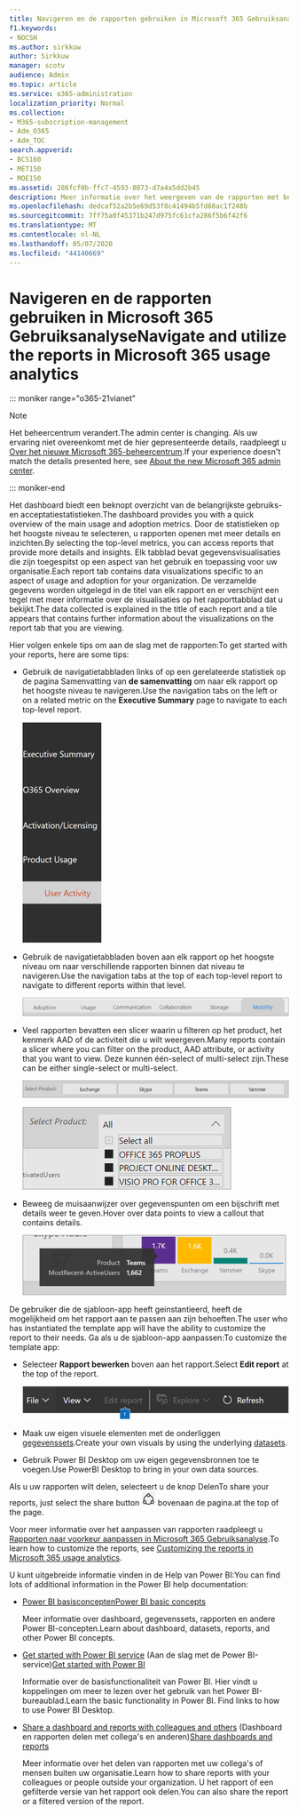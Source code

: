 ```yaml
---
title: Navigeren en de rapporten gebruiken in Microsoft 365 Gebruiksanalyse
f1.keywords:
- NOCSH
ms.author: sirkkuw
author: Sirkkuw
manager: scotv
audience: Admin
ms.topic: article
ms.service: o365-administration
localization_priority: Normal
ms.collection:
- M365-subscription-management
- Adm_O365
- Adm_TOC
search.appverid:
- BCS160
- MET150
- MOE150
ms.assetid: 286fcf0b-ffc7-4593-8073-d7a4a5dd2b45
description: Meer informatie over het weergeven van de rapporten met behulp van navigatietabbladen en filters.
ms.openlocfilehash: dedcaf52a2b5e69d53f8c41494b5fd68ac1f248b
ms.sourcegitcommit: 7ff75a0f45371b247d975fc61cfa286f5b6f42f6
ms.translationtype: MT
ms.contentlocale: nl-NL
ms.lasthandoff: 05/07/2020
ms.locfileid: "44140669"
---
```

# <a name="navigate-and-utilize-the-reports-in-microsoft-365-usage-analytics"></a><span data-ttu-id="73332-103">Navigeren en de rapporten gebruiken in Microsoft 365 Gebruiksanalyse</span><span class="sxs-lookup"><span data-stu-id="73332-103">Navigate and utilize the reports in Microsoft 365 usage analytics</span></span>

::: moniker range="o365-21vianet"

> [!NOTE]
> <span data-ttu-id="73332-104">Het beheercentrum verandert.</span><span class="sxs-lookup"><span data-stu-id="73332-104">The admin center is changing.</span></span> <span data-ttu-id="73332-105">Als uw ervaring niet overeenkomt met de hier gepresenteerde details, raadpleegt u [Over het nieuwe Microsoft 365-beheercentrum](https://docs.microsoft.com/microsoft-365/admin/microsoft-365-admin-center-preview?view=o365-21vianet).</span><span class="sxs-lookup"><span data-stu-id="73332-105">If your experience doesn't match the details presented here, see [About the new Microsoft 365 admin center](https://docs.microsoft.com/microsoft-365/admin/microsoft-365-admin-center-preview?view=o365-21vianet).</span></span>

::: moniker-end

<span data-ttu-id="73332-106">Het dashboard biedt een beknopt overzicht van de belangrijkste gebruiks- en acceptatiestatistieken.</span><span class="sxs-lookup"><span data-stu-id="73332-106">The dashboard provides you with a quick overview of the main usage and adoption metrics.</span></span> <span data-ttu-id="73332-107">Door de statistieken op het hoogste niveau te selecteren, u rapporten openen met meer details en inzichten.</span><span class="sxs-lookup"><span data-stu-id="73332-107">By selecting the top-level metrics, you can access reports that provide more details and insights.</span></span> <span data-ttu-id="73332-108">Elk tabblad bevat gegevensvisualisaties die zijn toegespitst op een aspect van het gebruik en toepassing voor uw organisatie.</span><span class="sxs-lookup"><span data-stu-id="73332-108">Each report tab contains data visualizations specific to an aspect of usage and adoption for your organization.</span></span> <span data-ttu-id="73332-109">De verzamelde gegevens worden uitgelegd in de titel van elk rapport en er verschijnt een tegel met meer informatie over de visualisaties op het rapporttabblad dat u bekijkt.</span><span class="sxs-lookup"><span data-stu-id="73332-109">The data collected is explained in the title of each report and a tile appears that contains further information about the visualizations on the report tab that you are viewing.</span></span>

<span data-ttu-id="73332-110">Hier volgen enkele tips om aan de slag met de rapporten:</span><span class="sxs-lookup"><span data-stu-id="73332-110">To get started with your reports, here are some tips:</span></span>

- <span data-ttu-id="73332-111">Gebruik de navigatietabbladen links of op een gerelateerde statistiek op de pagina Samenvatting van **de samenvatting** om naar elk rapport op het hoogste niveau te navigeren.</span><span class="sxs-lookup"><span data-stu-id="73332-111">Use the navigation tabs on the left or on a related metric on the **Executive Summary** page to navigate to each top-level report.</span></span>

    ![Toont de navigatietabbladen aan de linkerkant](../../media/navigate-usage-analytics1.png)

- <span data-ttu-id="73332-113">Gebruik de navigatietabbladen boven aan elk rapport op het hoogste niveau om naar verschillende rapporten binnen dat niveau te navigeren.</span><span class="sxs-lookup"><span data-stu-id="73332-113">Use the navigation tabs at the top of each top-level report to navigate to different reports within that level.</span></span>

    ![Toont de navigatietabbladen boven aan elk rapport](../../media/navigate-usage-analytics2.png)

- <span data-ttu-id="73332-115">Veel rapporten bevatten een slicer waarin u filteren op het product, het kenmerk AAD of de activiteit die u wilt weergeven.</span><span class="sxs-lookup"><span data-stu-id="73332-115">Many reports contain a slicer where you can filter on the product, AAD attribute, or activity that you want to view.</span></span> <span data-ttu-id="73332-116">Deze kunnen één-select of multi-select zijn.</span><span class="sxs-lookup"><span data-stu-id="73332-116">These can be either single-select or multi-select.</span></span>

    ![Toont een slicer](../../media/navigate-usage-analytics3.png)

    ![Toont een slicer](../../media/navigate-usage-analytics4.png)


- <span data-ttu-id="73332-119">Beweeg de muisaanwijzer over gegevenspunten om een bijschrift met details weer te geven.</span><span class="sxs-lookup"><span data-stu-id="73332-119">Hover over data points to view a callout that contains details.</span></span>

    ![Toont hovervoorbeeld](../../media/navigate-usage-analytics6.png)

<span data-ttu-id="73332-121">De gebruiker die de sjabloon-app heeft geinstantieerd, heeft de mogelijkheid om het rapport aan te passen aan zijn behoeften.</span><span class="sxs-lookup"><span data-stu-id="73332-121">The user who has instantiated the template app will have the ability to customize the report to their needs.</span></span> <span data-ttu-id="73332-122">Ga als u de sjabloon-app aanpassen:</span><span class="sxs-lookup"><span data-stu-id="73332-122">To customize the template app:</span></span>

- <span data-ttu-id="73332-123">Selecteer **Rapport bewerken** boven aan het rapport.</span><span class="sxs-lookup"><span data-stu-id="73332-123">Select **Edit report** at the top of the report.</span></span>

    ![Rapport Bewerken weergeven](../../media/navigate-usage-analytics7.png)


- <span data-ttu-id="73332-125">Maak uw eigen visuele elementen met de onderliggen [gegevenssets](usage-analytics-data-model.md).</span><span class="sxs-lookup"><span data-stu-id="73332-125">Create your own visuals by using the underlying [datasets](usage-analytics-data-model.md).</span></span>

- <span data-ttu-id="73332-126">Gebruik Power BI Desktop om uw eigen gegevensbronnen toe te voegen.</span><span class="sxs-lookup"><span data-stu-id="73332-126">Use PowerBI Desktop to bring in your own data sources.</span></span>

<span data-ttu-id="73332-127">Als u uw rapporten wilt delen, selecteert u de knop Delen</span><span class="sxs-lookup"><span data-stu-id="73332-127">To share your reports, just select the share button</span></span> ![Power BI Share icon](../../media/dbb0569d-2013-4f9d-ab9d-d01b09631b92.png) <span data-ttu-id="73332-129">bovenaan de pagina.</span><span class="sxs-lookup"><span data-stu-id="73332-129">at the top of the page.</span></span>

<span data-ttu-id="73332-130">Voor meer informatie over het aanpassen van rapporten raadpleegt u [Rapporten naar voorkeur aanpassen in Microsoft 365 Gebruiksanalyse](customize-reports.md).</span><span class="sxs-lookup"><span data-stu-id="73332-130">To learn how to customize the reports, see [Customizing the reports in Microsoft 365 usage analytics](customize-reports.md).</span></span>

<span data-ttu-id="73332-131">U kunt uitgebreide informatie vinden in de Help van Power BI:</span><span class="sxs-lookup"><span data-stu-id="73332-131">You can find lots of additional information in the Power BI help documentation:</span></span>

- [<span data-ttu-id="73332-132">Power BI basisconcepten</span><span class="sxs-lookup"><span data-stu-id="73332-132">Power BI basic concepts</span></span>](https://docs.microsoft.com/power-bi/service-basic-concepts)

    <span data-ttu-id="73332-133">Meer informatie over dashboard, gegevenssets, rapporten en andere Power BI-concepten.</span><span class="sxs-lookup"><span data-stu-id="73332-133">Learn about dashboard, datasets, reports, and other Power BI concepts.</span></span>

- <span data-ttu-id="73332-134">[Get started with Power BI service](https://docs.microsoft.com/power-bi/service-get-started?wt.mc_id=O365_Reports_PBI_contentpack) (Aan de slag met de Power BI-service)</span><span class="sxs-lookup"><span data-stu-id="73332-134">[Get started with Power BI](https://docs.microsoft.com/power-bi/service-get-started?wt.mc_id=O365_Reports_PBI_contentpack)</span></span>

    <span data-ttu-id="73332-p105">Informatie over de basisfunctionaliteit van Power BI. Hier vindt u koppelingen om meer te lezen over het gebruik van het Power BI-bureaublad.</span><span class="sxs-lookup"><span data-stu-id="73332-p105">Learn the basic functionality in Power BI. Find links to how to use Power BI Desktop.</span></span>

- <span data-ttu-id="73332-137">[Share a dashboard and reports with colleagues and others](https://docs.microsoft.com/power-bi/service-share-dashboards) (Dashboard en rapporten delen met collega's en anderen)</span><span class="sxs-lookup"><span data-stu-id="73332-137">[Share dashboards and reports](https://docs.microsoft.com/power-bi/service-share-dashboards)</span></span>

    <span data-ttu-id="73332-138">Meer informatie over het delen van rapporten met uw collega's of mensen buiten uw organisatie.</span><span class="sxs-lookup"><span data-stu-id="73332-138">Learn how to share reports with your colleagues or people outside your organization.</span></span> <span data-ttu-id="73332-139">U het rapport of een gefilterde versie van het rapport ook delen.</span><span class="sxs-lookup"><span data-stu-id="73332-139">You can also share the report or a filtered version of the report.</span></span>
